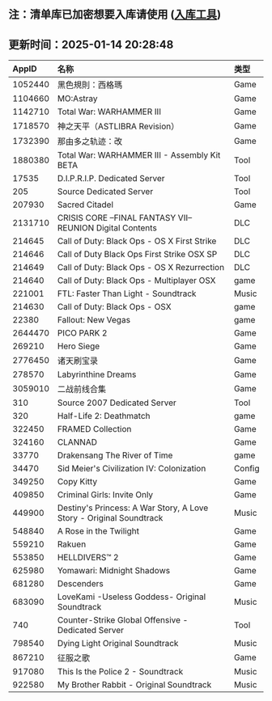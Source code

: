 ## 注：清单库已加密想要入库请使用 ([入库工具](https://github.com/BlankTMing/ManifestAutoUpdate/releases))

## 更新时间：2025-01-14 20:28:48
| AppID | 名称 | 类型  |
| :-------------------- | :----------------------------- | :----------- |
| 1052440 | 黑色規則：西格瑪| Game |
| 1104660 | MO:Astray| Game |
| 1142710 | Total War: WARHAMMER III| Game |
| 1718570 | 神之天平（ASTLIBRA Revision）| Game |
| 1732390 | 那由多之轨迹：改| Game |
| 1880380 | Total War: WARHAMMER III - Assembly Kit BETA| Tool |
| 17535 | D.I.P.R.I.P. Dedicated Server| Tool |
| 205 | Source Dedicated Server| Tool |
| 207930 | Sacred Citadel| Game |
| 2131710 | CRISIS CORE –FINAL FANTASY VII– REUNION Digital Contents| DLC |
| 214645 | Call of Duty: Black Ops - OS X First Strike| DLC |
| 214646 | Call of Duty Black Ops First Strike OSX SP| DLC |
| 214649 | Call of Duty: Black Ops - OS X Rezurrection| DLC |
| 214640 | Call of Duty: Black Ops - Multiplayer OSX| game |
| 221001 | FTL: Faster Than Light - Soundtrack| Music |
| 214630 | Call of Duty: Black Ops - OSX| game |
| 22380 | Fallout: New Vegas| game |
| 2644470 | PICO PARK 2| Game |
| 269210 | Hero Siege| Game |
| 2776450 | 诸天刷宝录| Game |
| 278570 | Labyrinthine Dreams| Game |
| 3059010 | 二战前线合集| Game |
| 310 | Source 2007 Dedicated Server| Tool |
| 320 | Half-Life 2: Deathmatch| game |
| 322450 | FRAMED Collection| Game |
| 324160 | CLANNAD| Game |
| 33770 | Drakensang The River of Time| game |
| 34470 | Sid Meier's Civilization IV: Colonization| Config |
| 349250 | Copy Kitty| Game |
| 409850 | Criminal Girls: Invite Only| Game |
| 449900 | Destiny's Princess: A War Story, A Love Story - Original Soundtrack| Music |
| 548840 | A Rose in the Twilight| Game |
| 559210 | Rakuen| Game |
| 553850 | HELLDIVERS™ 2| Game |
| 625980 | Yomawari: Midnight Shadows| Game |
| 681280 | Descenders| Game |
| 683090 | LoveKami -Useless Goddess- Original Soundtrack| Music |
| 740 | Counter-Strike Global Offensive - Dedicated Server| Tool |
| 798540 | Dying Light Original Soundtrack| Music |
| 867210 | 征服之歌| Game |
| 917080 | This Is the Police 2 - Soundtrack| Music |
| 922580 | My Brother Rabbit - Original Soundtrack| Music |
